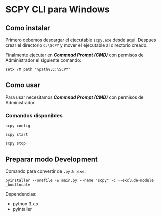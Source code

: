 # SCPY CLI para Windows

## Como instalar

Primero debemos descargar el ejecutable `scpy.exe` desde [aqui](https://github.com/munozrc/sysdba/raw/main/scpy/dist/scpy.exe). Despues crear el directorio `C:\SCPY` y mover el ejecutable al directorio creado.

Finalmente ejecutar en ***Commnad Prompt (CMD)*** con permisos de Administrador el siguiente comando:

```
setx /M path "%path%;C:\SCPY"
```

## Como usar

Para usar necesitamos ***Commnad Prompt (CMD)*** con permisos de Administrador.

### Comandos disponibles

```
scpy config
```

```
scpy start
```

```
scpy stop
```

## Preparar modo Development

Comando para convertir de `.py` a `.exe`:

```
pyinstaller --onefile -w main.py --name "scpy" -c --exclude-module _bootlocale 
```

Dependencias:
- python 3.x.x
- pyintaller
